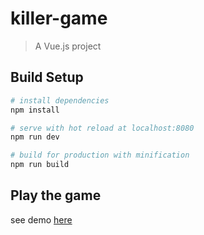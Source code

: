 # killer-game

> A Vue.js project

## Build Setup

``` bash
# install dependencies
npm install

# serve with hot reload at localhost:8080
npm run dev

# build for production with minification
npm run build
```
## Play the game
see demo [here](https://moshe-pinhasi.github.io/killer-game-vuejs)
